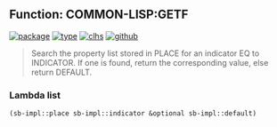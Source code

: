 ## Function: COMMON-LISP:GETF
[![package](https://img.shields.io/badge/Package-COMMON--LISP-5f9ea0.svg?style=social&colorA=999999)](../) [![type](https://img.shields.io/badge/Type-Function-5f9ea0.svg?style=social&colorA=999999)](../#function) [![clhs](https://img.shields.io/badge/CLHS-GETF-5f9ea0.svg?style=social&colorA=999999)](http://www.lispworks.com/documentation/HyperSpec/Body/f_getf.htm) [![github](https://img.shields.io/badge/GitHub-View_the_source-5f9ea0.svg?style=social&colorA=999999&logo=github)](https://github.com/sbcl/sbcl/blob/master/src/code/symbol.lisp/) 

> Search the property list stored in PLACE for an indicator EQ to INDICATOR.
> If one is found, return the corresponding value, else return DEFAULT.

### Lambda list
```cl
(sb-impl::place sb-impl::indicator &optional sb-impl::default)
```
